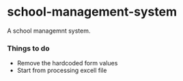 # school-management-system

A school managemnt system.

### Things to do
* Remove the hardcoded form values
* Start from processing excell file
